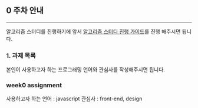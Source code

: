 ## 0 주차 안내

<hr>

알고리즘 스터디를 진행하기에 앞서 [알고리즘 스터디 진행 가이드](https://github.com/hooniverse/gdg-cnu-algorithm-study/blob/main/README.md)를 진행 해주시면 됩니다.

### 1. 과제 목록

본인이 사용하고자 하는 프로그래밍 언어와 관심사를 작성해주시면 됩니다.

### week0 assignment

사용하고자 하는 언어 : javascript
관심사 : front-end, design
